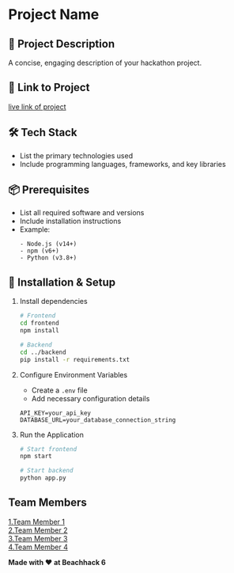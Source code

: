 # Project Name

## 🚀 Project Description
A concise, engaging description of your hackathon project.

## 🎯 Link to Project
[live link of project](live_link)

## 🛠 Tech Stack
- List the primary technologies used
- Include programming languages, frameworks, and key libraries

## 📦 Prerequisites
- List all required software and versions
- Include installation instructions
- Example:
  ```
  - Node.js (v14+)
  - npm (v6+)
  - Python (v3.8+)
  ```

## 🔧 Installation & Setup

1. Install dependencies
   ```bash
   # Frontend
   cd frontend
   npm install

   # Backend
   cd ../backend
   pip install -r requirements.txt
   ```

2. Configure Environment Variables
   
   - Create a `.env` file
   - Add necessary configuration details
     
   ```
   API_KEY=your_api_key
   DATABASE_URL=your_database_connection_string
   ```

4. Run the Application
   ```bash
   # Start frontend
   npm start

   # Start backend
   python app.py
   ```

## Team Members
  [1.Team Member 1](enter_github_id_here)   
  [2.Team Member 2](enter_github_id_here)   
  [3.Team Member 3](enter_github_id_here)   
  [4.Team Member 4](enter_github_id_here)  

**Made with ❤️ at Beachhack 6**
